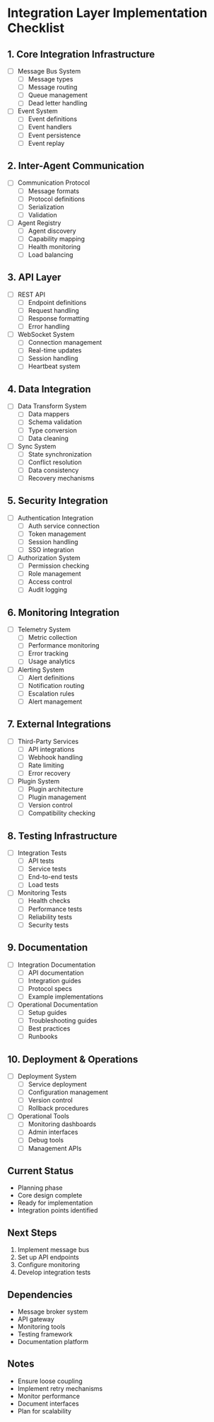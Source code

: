 # Integration Layer Implementation Checklist

## 1. Core Integration Infrastructure
- [ ] Message Bus System
  - [ ] Message types
  - [ ] Message routing
  - [ ] Queue management
  - [ ] Dead letter handling

- [ ] Event System
  - [ ] Event definitions
  - [ ] Event handlers
  - [ ] Event persistence
  - [ ] Event replay

## 2. Inter-Agent Communication
- [ ] Communication Protocol
  - [ ] Message formats
  - [ ] Protocol definitions
  - [ ] Serialization
  - [ ] Validation

- [ ] Agent Registry
  - [ ] Agent discovery
  - [ ] Capability mapping
  - [ ] Health monitoring
  - [ ] Load balancing

## 3. API Layer
- [ ] REST API
  - [ ] Endpoint definitions
  - [ ] Request handling
  - [ ] Response formatting
  - [ ] Error handling

- [ ] WebSocket System
  - [ ] Connection management
  - [ ] Real-time updates
  - [ ] Session handling
  - [ ] Heartbeat system

## 4. Data Integration
- [ ] Data Transform System
  - [ ] Data mappers
  - [ ] Schema validation
  - [ ] Type conversion
  - [ ] Data cleaning

- [ ] Sync System
  - [ ] State synchronization
  - [ ] Conflict resolution
  - [ ] Data consistency
  - [ ] Recovery mechanisms

## 5. Security Integration
- [ ] Authentication Integration
  - [ ] Auth service connection
  - [ ] Token management
  - [ ] Session handling
  - [ ] SSO integration

- [ ] Authorization System
  - [ ] Permission checking
  - [ ] Role management
  - [ ] Access control
  - [ ] Audit logging

## 6. Monitoring Integration
- [ ] Telemetry System
  - [ ] Metric collection
  - [ ] Performance monitoring
  - [ ] Error tracking
  - [ ] Usage analytics

- [ ] Alerting System
  - [ ] Alert definitions
  - [ ] Notification routing
  - [ ] Escalation rules
  - [ ] Alert management

## 7. External Integrations
- [ ] Third-Party Services
  - [ ] API integrations
  - [ ] Webhook handling
  - [ ] Rate limiting
  - [ ] Error recovery

- [ ] Plugin System
  - [ ] Plugin architecture
  - [ ] Plugin management
  - [ ] Version control
  - [ ] Compatibility checking

## 8. Testing Infrastructure
- [ ] Integration Tests
  - [ ] API tests
  - [ ] Service tests
  - [ ] End-to-end tests
  - [ ] Load tests

- [ ] Monitoring Tests
  - [ ] Health checks
  - [ ] Performance tests
  - [ ] Reliability tests
  - [ ] Security tests

## 9. Documentation
- [ ] Integration Documentation
  - [ ] API documentation
  - [ ] Integration guides
  - [ ] Protocol specs
  - [ ] Example implementations

- [ ] Operational Documentation
  - [ ] Setup guides
  - [ ] Troubleshooting guides
  - [ ] Best practices
  - [ ] Runbooks

## 10. Deployment & Operations
- [ ] Deployment System
  - [ ] Service deployment
  - [ ] Configuration management
  - [ ] Version control
  - [ ] Rollback procedures

- [ ] Operational Tools
  - [ ] Monitoring dashboards
  - [ ] Admin interfaces
  - [ ] Debug tools
  - [ ] Management APIs

## Current Status
- Planning phase
- Core design complete
- Ready for implementation
- Integration points identified

## Next Steps
1. Implement message bus
2. Set up API endpoints
3. Configure monitoring
4. Develop integration tests

## Dependencies
- Message broker system
- API gateway
- Monitoring tools
- Testing framework
- Documentation platform

## Notes
- Ensure loose coupling
- Implement retry mechanisms
- Monitor performance
- Document interfaces
- Plan for scalability 